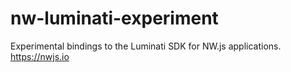# nw-luminati-experiment
Experimental bindings to the Luminati SDK for NW.js applications. https://nwjs.io
